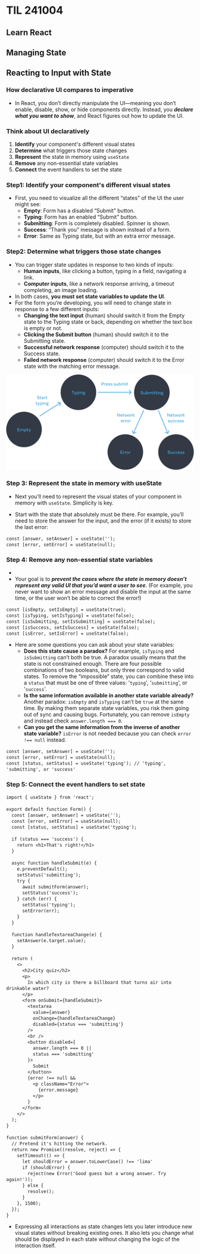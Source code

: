 # TIL 241004

## Learn React

## Managing State

## Reacting to Input with State

### How declarative UI compares to imperative

- In React, you don’t directly manipulate the UI—meaning you don’t enable, disable, show, or hide components directly. Instead, you ***declare what you want to show***, and React figures out how to update the UI.


### Think about UI declaratively

1. **Identify** your component's different visual states
2. **Determine** what triggers those state changes
3. **Represent** the state in memory using `useState`
4. **Remove** any non-essential state variables
5. **Connect** the event handlers to set the state


### Step1: Identify your component's different visual states

- First, you need to visualize all the different “states” of the UI the user might see:
  - **Empty**: Form has a disabled “Submit” button.
  - **Typing**: Form has an enabled “Submit” button.
  - **Submitting**: Form is completely disabled. Spinner is shown.
  - **Success**: “Thank you” message is shown instead of a form.
  - **Error**: Same as Typing state, but with an extra error message.


### Step2: Determine what triggers those state changes

- You can trigger state updates in response to two kinds of inputs:
  - **Human inputs**, like clicking a button, typing in a field, navigating a link.
  - **Computer inputs**, like a network response arriving, a timeout completing, an image loading.
- In both cases, **you must set state variables to update the UI**.
- For the form you’re developing, you will need to change state in response to a few different inputs:
  - **Changing the text input** (human) should switch it from the Empty state to the Typing state or back, depending on whether the text box is empty or not.
  - **Clicking the Submit button** (human) should switch it to the Submitting state.
  - **Successful network response** (computer) should switch it to the Success state.
  - **Failed network response** (computer) should switch it to the Error state with the matching error message.

![Form State](/images/responding_to_input_flow.webp)


### Step 3: Represent the state in memory with useState 

- Next you’ll need to represent the visual states of your component in memory with `useState`. Simplicity is key.

- Start with the state that absolutely must be there. For example, you’ll need to store the answer for the input, and the error (if it exists) to store the last error:

```
const [answer, setAnswer] = useState('');
const [error, setError] = useState(null);
```


### Step 4: Remove any non-essential state variables


- 
- Your goal is to ***prevent the cases where the state in memory doesn’t represent any valid UI that you’d want a user to see***. (For example, you never want to show an error message and disable the input at the same time, or the user won’t be able to correct the error!)

```
const [isEmpty, setIsEmpty] = useState(true);
const [isTyping, setIsTyping] = useState(false);
const [isSubmitting, setIsSubmitting] = useState(false);
const [isSuccess, setIsSuccess] = useState(false);
const [isError, setIsError] = useState(false);
```
- Here are some questions you can ask about your state variables:
  - **Does this state cause a paradox?** For example, `isTyping` and `isSubmitting` can’t both be true. A paradox usually means that the state is not constrained enough. There are four possible combinations of two booleans, but only three correspond to valid states. To remove the “impossible” state, you can combine these into a `status` that must be one of three values: '`typing`', '`submitting`', or '`success`'.
  - **Is the same information available in another state variable already?** Another paradox: `isEmpty` and `isTyping` can’t be `true` at the same time. By making them separate state variables, you risk them going out of sync and causing bugs. Fortunately, you can remove `isEmpty` and instead check `answer.length === 0`.
  - **Can you get the same information from the inverse of another state variable?** `isError` is not needed because you can check `error !== null` instead.

```
const [answer, setAnswer] = useState('');
const [error, setError] = useState(null);
const [status, setStatus] = useState('typing'); // 'typing', 'submitting', or 'success'
```


### Step 5: Connect the event handlers to set state

```
import { useState } from 'react';

export default function Form() {
  const [answer, setAnswer] = useState('');
  const [error, setError] = useState(null);
  const [status, setStatus] = useState('typing');

  if (status === 'success') {
    return <h1>That's right!</h1>
  }

  async function handleSubmit(e) {
    e.preventDefault();
    setStatus('submitting');
    try {
      await submitForm(answer);
      setStatus('success');
    } catch (err) {
      setStatus('typing');
      setError(err);
    }
  }

  function handleTextareaChange(e) {
    setAnswer(e.target.value);
  }

  return (
    <>
      <h2>City quiz</h2>
      <p>
        In which city is there a billboard that turns air into drinkable water?
      </p>
      <form onSubmit={handleSubmit}>
        <textarea
          value={answer}
          onChange={handleTextareaChange}
          disabled={status === 'submitting'}
        />
        <br />
        <button disabled={
          answer.length === 0 ||
          status === 'submitting'
        }>
          Submit
        </button>
        {error !== null &&
          <p className="Error">
            {error.message}
          </p>
        }
      </form>
    </>
  );
}

function submitForm(answer) {
  // Pretend it's hitting the network.
  return new Promise((resolve, reject) => {
    setTimeout(() => {
      let shouldError = answer.toLowerCase() !== 'lima'
      if (shouldError) {
        reject(new Error('Good guess but a wrong answer. Try again!'));
      } else {
        resolve();
      }
    }, 1500);
  });
}
```

-  Expressing all interactions as state changes lets you later introduce new visual states without breaking existing ones. It also lets you change what should be displayed in each state without changing the logic of the interaction itself.